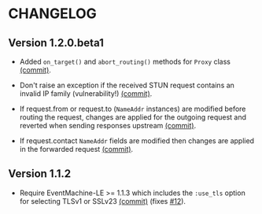 CHANGELOG
=========


Version 1.2.0.beta1
-------------------

- Added `on_target()` and `abort_routing()` methods for `Proxy` class [(commit)](https://github.com/versatica/OverSIP/commit/c9216872ccd43c3977b8816551f33d9d0c178899).

- Don't raise an exception if the received STUN request contains an invalid IP family (vulnerability!) [(commit)](https://github.com/versatica/OverSIP/commit/7e54d1c89351e0517bc12d543e577dff46f251a4).

- If request.from or request.to (`NameAddr` instances) are modified before routing the request, changes are applied for the outgoing request and reverted when sending responses upstream [(commit)](https://github.com/versatica/OverSIP/commit/f7eefd6d8e02d30e61fd219f4426e6e63ea7f2a8).

- If request.contact `NameAddr` fields are modified then changes are applied in the forwarded request [(commit)](https://github.com/versatica/OverSIP/commit/0f9d3ec9da96c51197535bcd5f0c65e5749ec855).


Version 1.1.2
-------------

- Require EventMachine-LE >= 1.1.3 which includes the `:use_tls` option for selecting TLSv1 or SSLv23 [(commit)](https://github.com/versatica/OverSIP/commit/d91d2e4899a777dd7dd101e83fe36a1bca744398) (fixes [#12](https://github.com/versatica/OverSIP/issues/12)).
